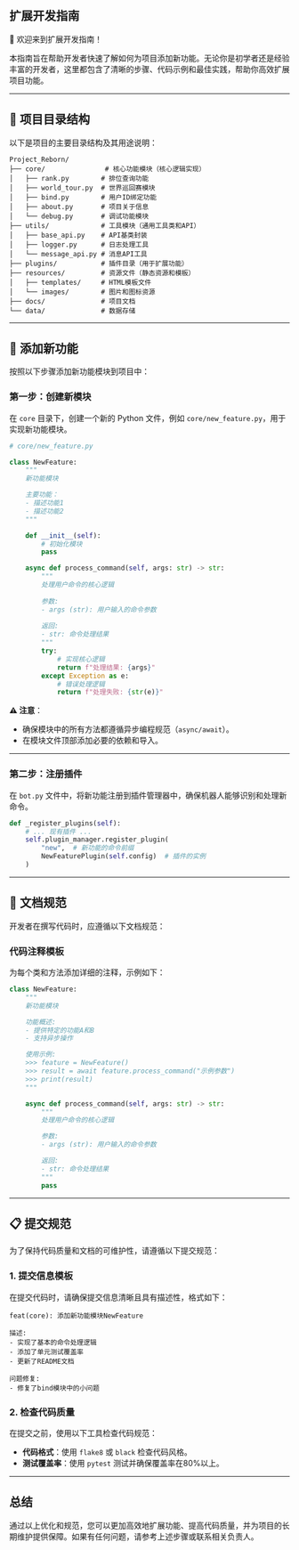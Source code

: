 ## 扩展开发指南

👋 欢迎来到扩展开发指南！

本指南旨在帮助开发者快速了解如何为项目添加新功能。无论你是初学者还是经验丰富的开发者，这里都包含了清晰的步骤、代码示例和最佳实践，帮助你高效扩展项目功能。

---

## 🌟 项目目录结构

以下是项目的主要目录结构及其用途说明：

```
Project_Reborn/
├── core/               # 核心功能模块（核心逻辑实现）
│   ├── rank.py        # 排位查询功能
│   ├── world_tour.py  # 世界巡回赛模块
│   ├── bind.py        # 用户ID绑定功能
│   ├── about.py       # 项目关于信息
│   └── debug.py       # 调试功能模块
├── utils/             # 工具模块（通用工具类和API）
│   ├── base_api.py    # API基类封装
│   ├── logger.py      # 日志处理工具
│   └── message_api.py # 消息API工具
├── plugins/           # 插件目录（用于扩展功能）
├── resources/         # 资源文件（静态资源和模板）
│   ├── templates/     # HTML模板文件
│   └── images/        # 图片和图标资源
├── docs/              # 项目文档
└── data/              # 数据存储
```

---

## 🔌 添加新功能

按照以下步骤添加新功能模块到项目中：

### 第一步：创建新模块

在 `core` 目录下，创建一个新的 Python 文件，例如 `core/new_feature.py`，用于实现新功能模块。

```python
# core/new_feature.py

class NewFeature:
    """
    新功能模块

    主要功能：
    - 描述功能1
    - 描述功能2
    """

    def __init__(self):
        # 初始化模块
        pass

    async def process_command(self, args: str) -> str:
        """
        处理用户命令的核心逻辑
        
        参数:
        - args (str): 用户输入的命令参数
        
        返回:
        - str: 命令处理结果
        """
        try:
            # 实现核心逻辑
            return f"处理结果: {args}"
        except Exception as e:
            # 错误处理逻辑
            return f"处理失败: {str(e)}"
```

**⚠️ 注意**：
- 确保模块中的所有方法都遵循异步编程规范（`async/await`）。
- 在模块文件顶部添加必要的依赖和导入。

---

### 第二步：注册插件

在 `bot.py` 文件中，将新功能注册到插件管理器中，确保机器人能够识别和处理新命令。

```python
def _register_plugins(self):
    # ... 现有插件 ...
    self.plugin_manager.register_plugin(
        "new",  # 新功能的命令前缀
        NewFeaturePlugin(self.config)  # 插件的实例
    )
```

---

## 📝 文档规范

开发者在撰写代码时，应遵循以下文档规范：

### **代码注释模板**

为每个类和方法添加详细的注释，示例如下：

```python
class NewFeature:
    """
    新功能模块

    功能概述:
    - 提供特定的功能A和B
    - 支持异步操作

    使用示例:
    >>> feature = NewFeature()
    >>> result = await feature.process_command("示例参数")
    >>> print(result)
    """

    async def process_command(self, args: str) -> str:
        """
        处理用户命令的核心逻辑

        参数:
        - args (str): 用户输入的命令参数

        返回:
        - str: 命令处理结果
        """
        pass
```

---

## 📋 提交规范

为了保持代码质量和文档的可维护性，请遵循以下提交规范：

### **1. 提交信息模板**

在提交代码时，请确保提交信息清晰且具有描述性，格式如下：
```
feat(core): 添加新功能模块NewFeature

描述:
- 实现了基本的命令处理逻辑
- 添加了单元测试覆盖率
- 更新了README文档

问题修复:
- 修复了bind模块中的小问题
```

### **2. 检查代码质量**

在提交之前，使用以下工具检查代码规范：
- **代码格式**：使用 `flake8` 或 `black` 检查代码风格。
- **测试覆盖率**：使用 `pytest` 测试并确保覆盖率在80%以上。

---

## 总结

通过以上优化和规范，您可以更加高效地扩展功能、提高代码质量，并为项目的长期维护提供保障。如果有任何问题，请参考上述步骤或联系相关负责人。

